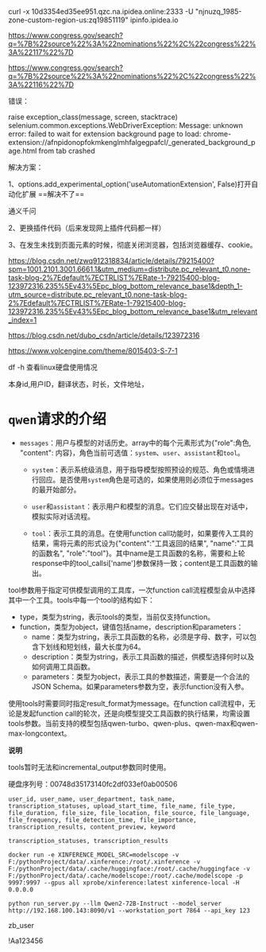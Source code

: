 

curl -x 10d3354ed35ee951.qzc.na.ipidea.online:2333 -U "njnuzq_1985-zone-custom-region-us:zq19851119" ipinfo.ipidea.io





https://www.congress.gov/search?q=%7B%22source%22%3A%22nominations%22%2C%22congress%22%3A%22117%22%7D



https://www.congress.gov/search?q=%7B%22source%22%3A%22nominations%22%2C%22congress%22%3A%22116%22%7D



错误：

raise exception_class(message, screen, stacktrace)
selenium.common.exceptions.WebDriverException: Message: unknown error: failed to wait for extension background page to load: chrome-extension://afnpidonopfokmkenglmhfalgegpafcl/_generated_background_page.html
from tab crashed



解决方案：

1、options.add_experimental_option('useAutomationExtension', False)打开自动化扩展   ==解决不了==

通义千问

2、更换插件代码（后来发现网上插件代码都一样）

3、在发生未找到页面元素的时候，彻底关闭浏览器，包括浏览器缓存、cookie。

https://blog.csdn.net/zwq912318834/article/details/79215400?spm=1001.2101.3001.6661.1&utm_medium=distribute.pc_relevant_t0.none-task-blog-2%7Edefault%7ECTRLIST%7ERate-1-79215400-blog-123972316.235%5Ev43%5Epc_blog_bottom_relevance_base1&depth_1-utm_source=distribute.pc_relevant_t0.none-task-blog-2%7Edefault%7ECTRLIST%7ERate-1-79215400-blog-123972316.235%5Ev43%5Epc_blog_bottom_relevance_base1&utm_relevant_index=1

https://blog.csdn.net/dubo_csdn/article/details/123972316

https://www.volcengine.com/theme/8015403-S-7-1



df -h 查看linux硬盘使用情况



本身id,用户ID，翻译状态，时长，文件地址，





# `qwen`请求的介绍

- `messages`：用户与模型的对话历史。array中的每个元素形式为{"role":角色, "content": 内容}，角色当前可选值：`system`、`user`、`assistant`和`tool`。

  - `system`：表示系统级消息，用于指导模型按照预设的规范、角色或情境进行回应。是否使用`system`角色是可选的，如果使用则必须位于messages的最开始部分。

  - `user`和`assistant`：表示用户和模型的消息。它们应交替出现在对话中，模拟实际对话流程。

  - `tool`：表示工具的消息。在使用function call功能时，如果要传入工具的结果，需将元素的形式设为{"content":"工具返回的结果", "name":"工具的函数名", "role":"tool"}。其中name是工具函数的名称，需要和上轮response中的tool_callsi['name']参数保持一致；content是工具函数的输出。

    

tool参数用于指定可供模型调用的工具库，一次function call流程模型会从中选择其中一个工具。tools中每一个tool的结构如下：

- type，类型为string，表示tools的类型，当前仅支持function。
- function，类型为object，键值包括name，description和parameters：
  - name：类型为string，表示工具函数的名称，必须是字母、数字，可以包含下划线和短划线，最大长度为64。
  - description：类型为string，表示工具函数的描述，供模型选择何时以及如何调用工具函数。
  - parameters：类型为object，表示工具的参数描述，需要是一个合法的JSON Schema。如果parameters参数为空，表示function没有入参。

使用tools时需要同时指定result_format为message。在function call流程中，无论是发起function call的轮次，还是向模型提交工具函数的执行结果，均需设置tools参数。当前支持的模型包括qwen-turbo、qwen-plus、qwen-max和qwen-max-longcontext。

**说明**

tools暂时无法和incremental_output参数同时使用。





硬盘序列号：00748d35173140fc2df033ef0ab00506





    user_id, user_name, user_department, task_name, transcription_statuses, upload_start_time, file_name, file_type, file_duration, file_size, file_location, file_source, file_language, file_frequency, file_detection_time, file_importance, transcription_results, content_preview, keyword

~~~
transcription_statuses, transcription_results
~~~



```
docker run -e XINFERENCE_MODEL_SRC=modelscope -v F:/pythonProject/data/.xinference:/root/.xinference -v F:/pythonProject/data/.cache/huggingface:/root/.cache/huggingface -v F:/pythonProject/data/.cache/modelscope:/root/.cache/modelscope -p 9997:9997 --gpus all xprobe/xinference:latest xinference-local -H 0.0.0.0
```



~~~
python run_server.py --llm Qwen2-72B-Instruct --model_server http://192.168.100.143:8090/v1 --workstation_port 7864 --api_key 123
~~~



zb_user

!Aa123456
